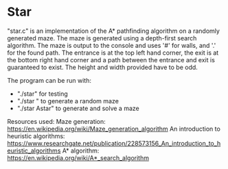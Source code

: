 # Star

"star.c" is an implementation of the A* pathfinding algorithm on a randomly generated maze. The maze is generated using a depth-first search algorithm. The maze is output to the console and uses '#' for walls, and '.' for the found path. The entrance is at the top left hand corner, the exit is at the bottom right hand corner and a path between the entrance and exit is guaranteed to exist. The height and width provided have to be odd.

The program can be run with:
- "./star" for testing
- "./star <height> <width>" to generate a random maze
- "./star <height> <width> Astar" to generate and solve a maze

Resources used:
Maze generation: https://en.wikipedia.org/wiki/Maze_generation_algorithm
An introduction to heuristic algorithms: https://www.researchgate.net/publication/228573156_An_introduction_to_heuristic_algorithms
A* algorithm: https://en.wikipedia.org/wiki/A*_search_algorithm
